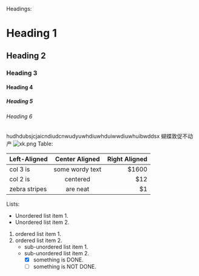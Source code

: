 

Headings:

# Heading 1

## Heading 2

### Heading 3

#### Heading 4

##### Heading 5

###### Heading 6
hudhdubsjcjaicndiudcnwudyuwhdiuwhduiwwdiuwhuibwddsx
蝴蝶敦促不动产
![xk.png](https://i.loli.net/2020/04/16/6v5UeyhaTRkVufK.png)
Table:

| Left-Aligned  | Center Aligned  | Right Aligned |
| :------------ | :-------------: | ------------: |
| col 3 is      | some wordy text |         $1600 |
| col 2 is      |    centered     |           $12 |
| zebra stripes |    are neat     |            $1 |


Lists:

* Unordered list item 1.
* Unordered list item 2.

1. ordered list item 1.
2. ordered list item 2.
   + sub-unordered list item 1.
   + sub-unordered list item 2.
     + [x] something is DONE.
     + [ ] something is NOT DONE.